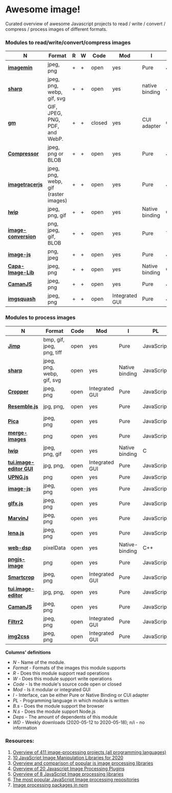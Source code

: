 # Awesome image!
Curated overview of awesome Javascript projects to read / write / convert / compress / process images of different formats.

### Modules to read/write/convert/compress images

| **N** | **Format** | **R** | **W** | **Code** | **Mod** | **I** | **PL** | **B.s** | **N.s** | **Deps**| **WD**|
| --- | --- | --- | --- | --- | --- | --- | -- | --- | --- | --- | --- |
| [**imagemin**](https://github.com/imagemin/imagemin) | jpeg, png | + | + | open | yes | Pure | JavaScript | + | + | 682 |980 577 |
| [**sharp**](https://github.com/lovell/sharp)| jpeg, png, webp, gif, svg | + | + | open | yes | native binding | JavaScript | - | + | 1425 | 860 852 |
| [**gm**](https://github.com/aheckmann/gm) | GIF, JPEG, PNG, PDF, and WebP. | + | + | closed | yes | CUI adapter | C | - | + | 1122 | 166 220 |
| [**Compressor**](https://github.com/fengyuanchen/compressorjs) | jpeg, png or BLOB | + | + | open | yes | Pure | JavaScript | + | - | 21 | 17 761 |
| [**imagetracerjs**](https://github.com/jankovicsandras/imagetracerjs) | jpeg, png, webp, gif (raster images) | + | + | open | yes | Pure | JavaScript | + | + | 5 | 3 000 |
| [**lwip**](https://github.com/EyalAr/lwip) | jpeg, png, gif | + | + | open | yes | Native binding | C | - | + | 79 | 1 393 |
| [**image-conversion**](https://github.com/WangYuLue/image-conversion) | png, jpeg, gif, BLOB | + | + | open | yes | Pure | TypeScript | + | + | 2 | 972 |
| [**image-js**](https://github.com/image-js/image-js) | png, jpeg | + | + | open | yes | Pure | JavaScript | + | + |19 | 944 |
| [**Capa-Image-Lib**](https://gitlab.com/Capa_Album/capa_image_lib#README) | jpeg, png | + | + | open | yes | Native binding | С++ | - | + | 0 | 1 |
| [**CamanJS**](https://github.com/meltingice/CamanJS/) | jpeg, png | + | + | open | yes | Pure | JavaScript | + | + | 5 | n/i |
| [**imgsquash**](https://github.com/eashish93/imgsquash) | jpeg, png | + | + | open | Integrated GUI | Pure | JavaScript | + | + | - | n/i |

### Modules to process images

| **N** | **Format** | **Code** | **Mod** | **I** | **PL** | **B.s** | **N.s** | **Deps**|**WD**|
| --- | --- | --- | --- | --- | --- | --- | --- | --- | --- |
| [**Jimp**](https://github.com/oliver-moran/jimp/tree/master/packages/jimp)| bmp, gif, jpeg, png, tiff| open | yes | Pure | JavaScript | + | + | 1075| 1 101 779 |
| [**sharp**](https://github.com/lovell/sharp)| jpeg, png, webp, gif, svg | open | yes | Native binding | JavaScript | - | + | 1425| 860 852 |
| [**Cropper**](https://github.com/fengyuanchen/cropperjs) | jpeg, png | open | Integrated GUI | Pure | JavaScript | + | - | 276 | 257 160 |
| [**Resemble.js**](https://github.com/rsmbl/Resemble.js) | jpg, png, | open | yes | Pure | JavaScript | + | + | 50 | 34 247 |
| [**Pica**](https://github.com/nodeca/pica) | jpeg, png | open | yes | Pure | JavaScript | + | + | 47 | 17 673 |
| [**merge-images**](https://github.com/lukechilds/merge-images) | png | open | yes | Pure | JavaScript | + | + | 11 | 8 104 |
| [**lwip**](https://github.com/EyalAr/lwip) | jpeg, png, gif | open | yes | Native binding | C | - | + | 79 | 1 393 |
| [**tui.image-editor GUI**](https://github.com/nhn/toast-ui.react-image-editor) | jpg, png, | open | Integrated GUI | Pure | JavaScript | + | + | 2 | 1 164 |
| [**UPNG.js**](https://github.com/photopea/UPNG.js) | png | open | yes | Pure | JavaScript | + | + | 1 | 960 |
| [**image-js**](https://github.com/image-js/image-js) | jpeg, png | open | yes | Pure | JavaScript | + | + | 19 | 944 |
| [**glfx.js**](https://github.com/evanw/glfx.js)| jpeg, png | open | yes | Pure | JavaScript | modern | - | 5 | 766 |
| [**MarvinJ**](https://github.com/gabrielarchanjo/marvinj) | jpeg, png | open | yes | Pure | JavaScript | + | + | 0 | 8 |
| [**lena.js**](https://github.com/davidsonfellipe/lena.js) | jpeg, png | open | yes | Pure | JavaScript | + | - | 0 | 3 |
| [**web-dsp**](https://github.com/shamadee/web-dsp) | pixelData | open | yes | Native-binding | C++ | + | - | 0 | 1 |
| [**pngjs-image**](https://github.com/YahooArchive/pngjs-image) | png | open | yes | Pure | JavaScript |-| + | 27 | n/i |
| [**Smartcrop**](https://github.com/jwagner/smartcrop.js) | jpeg, png | open | Integrated GUI | Pure | JavaScript | + | +| 19 | n/i |
| [**tui.image-editor**](https://github.com/nhn/tui.image-editor) | jpg, png, | open | yes | Pure | JavaScript | + | + | 15 | n/i |
| [**CamanJS**](https://github.com/meltingice/CamanJS/) | jpeg, png | open | yes | Pure | JavaScript | + | + | 5 | n/i |
| [**Filtrr2**](https://github.com/alexmic/filtrr/tree/master/filtrr2)| jpeg, png | open | Integrated GUI| Pure | JavaScript | + | - | - | n/i |
| [**img2css**](https://github.com/javierbyte/img2css)| jpeg, png | open | Integrated GUI | Pure | JavaScript | + | - | - | n/i |

**Columns' definitions**
* *N* - Name of the module.
* *Format* - Formats of the images this module supports
* *R* - Does this module support read operations 
* *W* - Does this module support write operations
* *Code* - Is the module's source code open or closed
* *Mod* - Is it modular or integrated GUI 
* *I* - Interface, can be either Pure or Native Binding or CUI adapter 
* *PL* - Programming language in which module is written
* *B.s* - Does the module support the browser 
* *N.s* - Does the module support Node.js
* *Deps* - The amount of dependents of this module
* *WD* - Weekly downloads (2020-05-12 to 2020-05-18); n/i - no information

### Resources:

1. [Overview of 411 image-processing projects (all programming languages)](https://awesomeopensource.com/projects/image-processing)
2. [10 JavaScript Image Manipulation Libraries for 2020](https://blog.bitsrc.io/image-manipulation-libraries-for-javascript-187fde1ad5af)
3. [Overview and comparison of popular js image processing libraries](https://webkid.io/blog/image-processing-in-javascript/)
4. [Overview of 20 Javascript Image Processing Plugins](https://bashooka.com/coding/best-of-20-javascript-image-processing-plugins/)
5. [Overview of 8 JavaScript Image processing libraries](https://tangiblejs.com/libraries/image-processing)
6. [The most popular JavaScript Image processing repositories](https://bestofjs.org/projects?tags=image)
7. [Image processing packages in npm](https://www.npmjs.com/search?q=image-processing)
